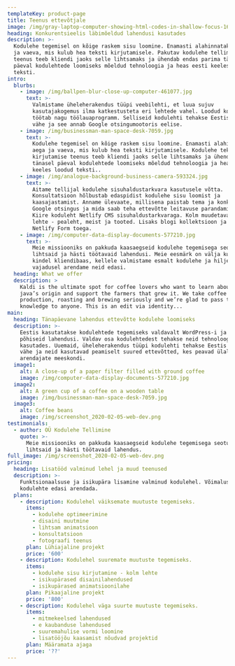 ```yaml
---
templateKey: product-page
title: Teenus ettevõtjale
image: /img/gray-laptop-computer-showing-html-codes-in-shallow-focus-160107.jpg
heading: Konkurentsieelis läbimõeldud lahendusi kasutades
description: >-
  Kodulehe tegemisel on kõige raskem sisu loomine. Enamasti alahinnatakse aega
  ja vaeva, mis kulub hea teksti kirjutamisele. Pakutav kodulehe tellimise
  teenus teeb kliendi jaoks selle lihtsamaks ja ühendab endas parima tänasel
  päeval kodulehtede loomiseks mõeldud tehnoloogia ja heas eesti keeles loodud
  teksti.
intro:
  blurbs:
    - image: /img/ballpen-blur-close-up-computer-461077.jpg
      text: >-
        Valmistame üheleherakendus tüüpi veebilehti, et luua sujuv
        kasutajakogemus ilma katkestusteta eri lehtede vahel. Loodud koduleht
        töötab nagu töölauaprogramm. Selliseid kodulehti tehakse Eestis endiselt
        vähe ja see annab Google otsingumootoris eelise.
    - image: /img/businessman-man-space-desk-7059.jpg
      text: >-
        Kodulehe tegemisel on kõige raskem sisu loomine. Enamasti alahinnatakse
        aega ja vaeva, mis kulub hea teksti kirjutamisele. Kodulehe teksti
        kirjutamise teenus teeb kliendi jaoks selle lihtsamaks ja ühendab parima
        tänasel päeval kodulehtede loomiseks mõeldud tehnoloogia ja heas eesti
        keeles loodud teksti..
    - image: /img/analogue-background-business-camera-593324.jpg
      text: >-
        Aitame tellijal kodulehe sisuhaldustarkvara kasutusele võtta.
        Konsultatsioon hõlbustab edaspidist kodulehe sisu loomist ja
        kaasajastamist. Anname ülevaate, millisena paistab tema ja konkurendid
        Google otsingus ja mida saab teha ettevõtte leitavuse parandamiseks.
        Kiire koduleht Netlify CMS sisuhaldustarkvaraga. Kolm muudetava sisuga
        lehte - pealeht, meist ja tooted. Lisaks blogi kollektsioon ja leht
        Netlify Form toega.
    - image: /img/computer-data-display-documents-577210.jpg
      text: >-
        Meie missiooniks on pakkuda kaasaegseid kodulehe tegemisega seotud
        lihtsaid ja hästi töötavaid lahendusi. Meie eesmärk on välja kujundada
        kindel kliendibaas, kellele valmistame esmalt kodulehe ja hiljem
        vajadusel arendame neid edasi.
  heading: What we offer
  description: >
    Kaldi is the ultimate spot for coffee lovers who want to learn about their
    java’s origin and support the farmers that grew it. We take coffee
    production, roasting and brewing seriously and we’re glad to pass that
    knowledge to anyone. This is an edit via identity...
main:
  heading: Tänapäevane lahendus ettevõtte kodulehe loomiseks
  description: >-
    Eestis kasutatakse kodulehtede tegemiseks valdavalt WordPress-i ja PHP
    põhiseid lahendusi. Valdav osa kodulehtedest tehakse neid tehnoloogiaid
    kasutades. Uuemaid, üheleherakendus tüüpi kodulehti tehakse Eestis endiselt
    vähe ja neid kasutavad peamiselt suured ettevõtted, kes peavad ülal enda
    arendajate meeskondi. 
  image1:
    alt: A close-up of a paper filter filled with ground coffee
    image: /img/computer-data-display-documents-577210.jpg
  image2:
    alt: A green cup of a coffee on a wooden table
    image: /img/businessman-man-space-desk-7059.jpg
  image3:
    alt: Coffee beans
    image: /img/screenshot_2020-02-05-web-dev.png
testimonials:
  - author: OÜ Kodulehe Tellimine
    quote: >-
      Meie missiooniks on pakkuda kaasaegseid kodulehe tegemisega seotud
      lihtsaid ja hästi töötavaid lahendus.
full_image: /img/screenshot_2020-02-05-web-dev.png
pricing:
  heading: Lisatööd valminud lehel ja muud teenused
  description: >-
    Funktsionaalsuse ja isikupära lisamine valminud kodulehel. Võimalus
    kodulehte edasi arendada.
  plans:
    - description: Kodulehel väiksemate muutuste tegemiseks.
      items:
        - kodulehe optimeerimine
        - disaini muutmine
        - lihtsam animatsioon
        - konsultatsioon
        - fotograafi teenus
      plan: Lühiajaline projekt
      price: '600'
    - description: Kodulehel suuremate muutuste tegemiseks.
      items:
        - kodulehe sisu kirjutamine - kolm lehte
        - isikupärased disainilahendused
        - isikupärased animatsioonilahe
      plan: Pikaajaline projekt
      price: '800'
    - description: Kodulehel väga suurte muutuste tegemiseks.
      items:
        - mitmekeelsed lahendused
        - e kaubanduse lahendused
        - suuremahulise vormi loomine
        - lisatööjõu kaasamist nõudvad projektid
      plan: Määramata ajaga
      price: '??'
---
```


